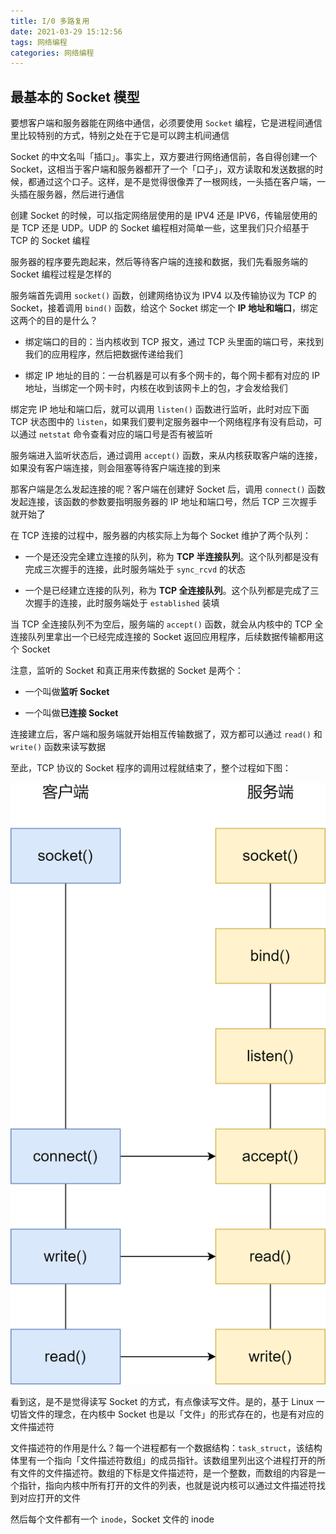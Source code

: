 ```yaml
---
title: I/0 多路复用
date: 2021-03-29 15:12:56
tags: 网络编程
categories: 网络编程
---
```


## 最基本的 Socket 模型

要想客户端和服务器能在网络中通信，必须要使用 `Socket` 编程，它是进程间通信里比较特别的方式，特别之处在于它是可以跨主机间通信



Socket 的中文名叫「插口」。事实上，双方要进行网络通信前，各自得创建一个 Socket，这相当于客户端和服务器都开了一个「口子」，双方读取和发送数据的时候，都通过这个口子。这样，是不是觉得很像弄了一根网线，一头插在客户端，一头插在服务器，然后进行通信



创建 Socket 的时候，可以指定网络层使用的是 IPV4 还是 IPV6，传输层使用的是 TCP 还是 UDP。UDP 的 Socket 编程相对简单一些，这里我们只介绍基于 TCP 的 Socket 编程



服务器的程序要先跑起来，然后等待客户端的连接和数据，我们先看服务端的 Socket 编程过程是怎样的



服务端首先调用 `socket()` 函数，创建网络协议为 IPV4 以及传输协议为 TCP 的 Socket，接着调用 `bind()` 函数，给这个 Socket 绑定一个 **IP 地址和端口**，绑定这两个的目的是什么？



- 绑定端口的目的：当内核收到 TCP 报文，通过 TCP 头里面的端口号，来找到我们的应用程序，然后把数据传递给我们

- 绑定 IP 地址的目的：一台机器是可以有多个网卡的，每个网卡都有对应的 IP 地址，当绑定一个网卡时，内核在收到该网卡上的包，才会发给我们



绑定完 IP 地址和端口后，就可以调用 `listen()` 函数进行监听，此时对应下面 TCP 状态图中的 `listen`，如果我们要判定服务器中一个网络程序有没有启动，可以通过 `netstat` 命令查看对应的端口号是否有被监听



服务端进入监听状态后，通过调用 `accept()` 函数，来从内核获取客户端的连接，如果没有客户端连接，则会阻塞等待客户端连接的到来



那客户端是怎么发起连接的呢？客户端在创建好 Socket 后，调用 `connect()` 函数发起连接，该函数的参数要指明服务器的 IP 地址和端口号，然后 TCP 三次握手就开始了



在 TCP 连接的过程中，服务器的内核实际上为每个 Socket 维护了两个队列：



- 一个是还没完全建立连接的队列，称为 **TCP 半连接队列**。这个队列都是没有完成三次握手的连接，此时服务端处于 `sync_rcvd` 的状态

- 一个是已经建立连接的队列，称为 **TCP 全连接队列**。这个队列都是完成了三次握手的连接，此时服务端处于 `established` 装填



当 TCP 全连接队列不为空后，服务端的 `accept()` 函数，就会从内核中的 TCP 全连接队列里拿出一个已经完成连接的 Socket 返回应用程序，后续数据传输都用这个 Socket



注意，监听的 Socket 和真正用来传数据的 Socket 是两个：



- 一个叫做**监听 Socket**

- 一个叫做**已连接 Socket**



连接建立后，客户端和服务端就开始相互传输数据了，双方都可以通过 `read()` 和 `write()` 函数来读写数据 



至此，TCP 协议的 Socket 程序的调用过程就结束了，整个过程如下图：



![TCP状态图](I-0-多路复用/TCP状态图.png)



看到这，是不是觉得读写 Socket 的方式，有点像读写文件。是的，基于 Linux 一切皆文件的理念，在内核中 Socket 也是以「文件」的形式存在的，也是有对应的文件描述符



文件描述符的作用是什么？每一个进程都有一个数据结构：`task_struct`，该结构体里有一个指向「文件描述符数组」的成员指针。该数组里列出这个进程打开的所有文件的文件描述符。数组的下标是文件描述符，是一个整数，而数组的内容是一个指针，指向内核中所有打开的文件的列表，也就是说内核可以通过文件描述符找到对应打开的文件



然后每个文件都有一个 `inode`，Socket 文件的 inode

